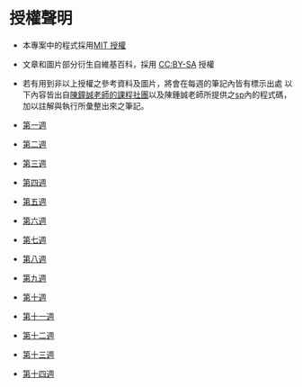 # 授權聲明

* 本專案中的程式採用[MIT 授權](https://zh.wikipedia.org/wiki/MIT%E8%A8%B1%E5%8F%AF%E8%AD%89)
* 文章和圖片部分衍生自維基百科，採用 [CC:BY-SA](https://zh.wikipedia.org/zh-hant/Wikipedia%3ACC_BY-SA_3.0%E5%8D%8F%E8%AE%AE%E6%96%87%E6%9C%AC) 授權
* 若有用到非以上授權之參考資料及圖片，將會在每週的筆記內皆有標示出處
以下內容皆出自[陳鐘誠老師的課程社團](https://www.facebook.com/groups/ccccourse)以及陳鍾誠老師所提供之[sp](https://gitlab.com/ccc110/sp)內的程式碼，加以註解與執行所彙整出來之筆記。

* [第一週](week1.md)
* [第二週](week2)
* [第三週](week3.md)
* [第四週](week4)
* [第五週](week5)
* [第六週](week6)
* [第七週](week7)
* [第八週](week8)
* [第九週](week9)
* [第十週](week10)
* [第十一週](week11)
* [第十二週](week12)
* [第十三週](week13)
* [第十四週](week14)
